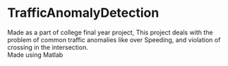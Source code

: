 # TrafficAnomalyDetection
Made as a part of college final year project, This project deals with the problem of common traffic anomalies like over Speeding, and violation of crossing in the intersection.   
Made using Matlab
